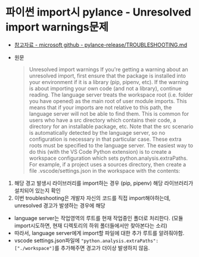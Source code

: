 # 파이썬 import시 pylance - Unresolved import warnings문제

- [참고자료 - microsoft github - pylance-release/TROUBLESHOOTING.md](https://github.com/microsoft/pylance-release/blob/main/TROUBLESHOOTING.md#unresolved-import-warnings)

- 원문
  > Unresolved import warnings
  > If you're getting a warning about an unresolved import, first ensure that the package is installed into your environment if it is a library (pip, pipenv, etc). If the warning is about importing your own code (and not a library), continue reading.
  > The language server treats the workspace root (i.e. folder you have opened) as the main root of user module imports. This means that if your imports are not relative to this path, the language server will not be able to find them. This is common for users who have a src directory which contains their code, a directory for an installable package, etc. Note that the src scenario is automatically detected by the language server, so no configuration is necessary in that particular case.
  > These extra roots must be specified to the language server. The easiest way to do this (with the VS Code Python extension) is to create a workspace configuration which sets python.analysis.extraPaths. For example, if a project uses a sources directory, then create a file .vscode/settings.json in the workspace with the contents:

1. 해당 경고 발생시 라이브러리를 import하는 경우 (pip, pipenv) 해당 라이브러리가 설치되어 있는지 확인
2. 이번 troubleshooting은 개발자 자신의 코드를 직접 import해야하는데, unresolved 경고가 발생하는 경우에 해당

- language server는 작업영역의 루트를 현재 작업중인 폴더로 처리한다. (모듈 import시도하면, 현재 디렉토리의 하위 폴더들에서만 찾아본다는 소리)
- 따라서, language server에게 import할 파일에 대한 추가 루트를 알려줘야함.
- vscode settings.json파일에 `"python.analysis.extraPaths": ["./workspace"]`를 추가해주면 경고가 더이상 발생하지 않음.

